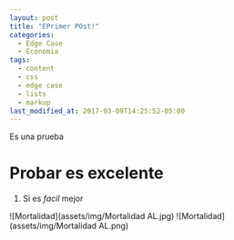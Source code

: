 ```yaml
---
layout: post
title: "EPrimer POst!"
categories:
  - Edge Case
  - Economia
tags:
  - content
  - css
  - edge case
  - lists
  - markup
last_modified_at: 2017-03-09T14:25:52-05:00
---
```


Es una prueba

# Probar es excelente

1. Si es *facil* mejor


![Mortalidad](assets/img/Mortalidad AL.jpg)
![Mortalidad](assets/img/Mortalidad AL.png)
